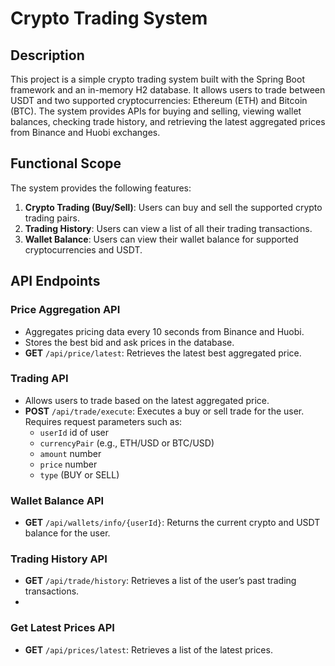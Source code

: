 # Crypto Trading System

## Description
This project is a simple crypto trading system built with the Spring Boot framework and an in-memory H2 database. It allows users to trade between USDT and two supported cryptocurrencies: Ethereum (ETH) and Bitcoin (BTC). The system provides APIs for buying and selling, viewing wallet balances, checking trade history, and retrieving the latest aggregated prices from Binance and Huobi exchanges.

## Functional Scope
The system provides the following features:

1. **Crypto Trading (Buy/Sell)**: Users can buy and sell the supported crypto trading pairs.
2. **Trading History**: Users can view a list of all their trading transactions.
3. **Wallet Balance**: Users can view their wallet balance for supported cryptocurrencies and USDT.

## API Endpoints

### Price Aggregation API
- Aggregates pricing data every 10 seconds from Binance and Huobi.
- Stores the best bid and ask prices in the database.
- **GET** `/api/price/latest`: Retrieves the latest best aggregated price.

### Trading API
- Allows users to trade based on the latest aggregated price.
- **POST** `/api/trade/execute`: Executes a buy or sell trade for the user. Requires request parameters such as:
    -  `userId` id of user
    - `currencyPair` (e.g., ETH/USD or BTC/USD)
    - `amount` number
    - `price` number
    - `type` (BUY or SELL)

### Wallet Balance API
- **GET** `/api/wallets/info/{userId}`: Returns the current crypto and USDT balance for the user.

### Trading History API
- **GET** `/api/trade/history`: Retrieves a list of the user’s past trading transactions.
- 
### Get Latest Prices API
- **GET** `/api/prices/latest`: Retrieves a list of the latest prices.
